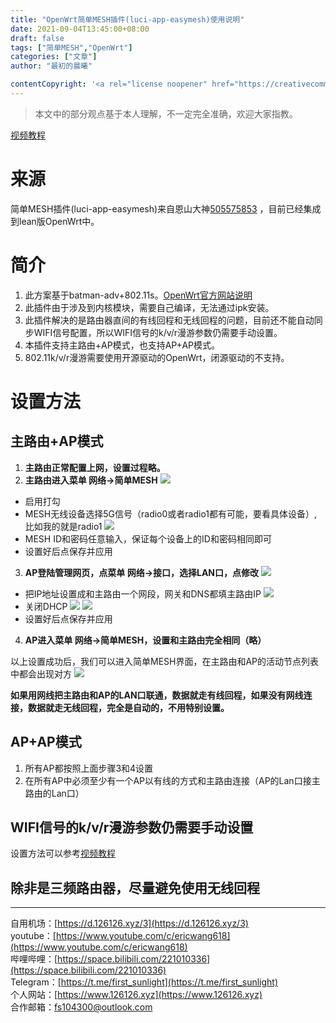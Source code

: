 ```yaml
---
title: "OpenWrt简单MESH插件(luci-app-easymesh)使用说明"
date: 2021-09-04T13:45:00+08:00
draft: false
tags: ["简单MESH","OpenWrt"]
categories: ["文章"]
author: "最初的晨曦"

contentCopyright: '<a rel="license noopener" href="https://creativecommons.org/licenses/by-nc-sa/4.0/deed.zh" target="_blank">本文章采用 CC BY-NC-SA 4.0 许可协议</a>'
---
```


>本文中的部分观点基于本人理解，不一定完全准确，欢迎大家指教。

[视频教程](https://www.126126.xyz/post/018/)

# 来源
简单MESH插件(luci-app-easymesh)来自恩山大神[505575853](https://www.right.com.cn/forum/thread-4118559-1-1.html) ，目前已经集成到lean版OpenWrt中。

# 简介
1. 此方案基于batman-adv+802.11s。[OpenWrt官方网站说明](https://openwrt.org/docs/guide-user/network/wifi/mesh/batman)
2. 此插件由于涉及到内核模块，需要自己编译，无法通过ipk安装。
3. 此插件解决的是路由器直间的有线回程和无线回程的问题，目前还不能自动同步WIFI信号配置，所以WIFI信号的k/v/r漫游参数仍需要手动设置。
4. 本插件支持主路由+AP模式，也支持AP+AP模式。
5. 802.11k/v/r漫游需要使用开源驱动的OpenWrt，闭源驱动的不支持。

# 设置方法

## 主路由+AP模式

1. **主路由正常配置上网，设置过程略。**
2. **主路由进入菜单 网络->简单MESH**
![](../../images/0089/1.jpg)
- 启用打勾
- MESH无线设备选择5G信号（radio0或者radio1都有可能，要看具体设备）,比如我的就是radio1
![](../../images/0089/0.jpg)
- MESH ID和密码任意输入，保证每个设备上的ID和密码相同即可
- 设置好后点保存并应用
3. **AP登陆管理网页，点菜单 网络->接口，选择LAN口，点修改**
![](../../images/0089/3.jpg)
- 把IP地址设置成和主路由一个网段，网关和DNS都填主路由IP
![](../../images/0089/4.jpg)
- 关闭DHCP
![](../../images/0089/5.jpg)
![](../../images/0089/6.jpg)
- 设置好后点保存并应用
4. **AP进入菜单 网络->简单MESH，设置和主路由完全相同（略）**

以上设置成功后，我们可以进入简单MESH界面，在主路由和AP的活动节点列表中都会出现对方
![](../../images/0089/8.jpg)

**如果用网线把主路由和AP的LAN口联通，数据就走有线回程，如果没有网线连接，数据就走无线回程，完全是自动的，不用特别设置。**

## AP+AP模式

1. 所有AP都按照上面步骤3和4设置
2. 在所有AP中必须至少有一个AP以有线的方式和主路由连接（AP的Lan口接主路由的Lan口）

## WIFI信号的k/v/r漫游参数仍需要手动设置

设置方法可以参考[视频教程](https://www.126126.xyz/post/017/)

## 除非是三频路由器，尽量避免使用无线回程
---

自用机场：[https://d.126126.xyz/3](https://d.126126.xyz/3)  
youtube：[https://www.youtube.com/c/ericwang618](https://www.youtube.com/c/ericwang618)  
哔哩哔哩：[https://space.bilibili.com/221010336](https://space.bilibili.com/221010336)  
Telegram：[https://t.me/first_sunlight](https://t.me/first_sunlight)  
个人网站：[https://www.126126.xyz](https://www.126126.xyz)  
合作邮箱：fs104300@outlook.com